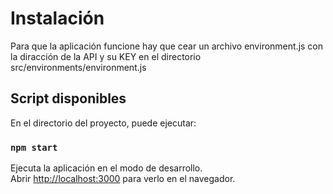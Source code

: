 # Instalación

Para que la aplicación funcione hay que cear un archivo environment.js con la diracción de la API y su KEY
en el directorio src/environments/environment.js

## Script disponibles

En el directorio del proyecto, puede ejecutar:

### `npm start`

Ejecuta la aplicación en el modo de desarrollo. \
Abrir [http://localhost:3000](http://localhost:3000) para verlo en el navegador.
